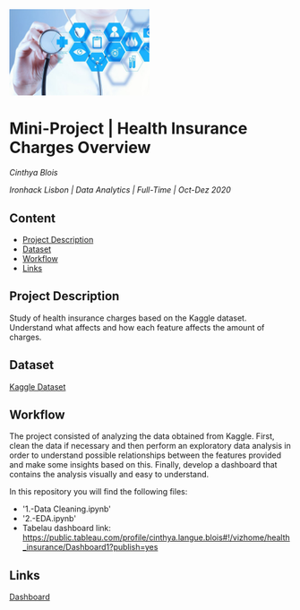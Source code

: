 <img src="insurance.jpg" alt="Diamonds" width="250"/>

# Mini-Project | Health Insurance Charges Overview
*Cinthya Blois*

*Ironhack Lisbon | Data Analytics | Full-Time | Oct-Dez 2020*

## Content
- [Project Description](#project-description)
- [Dataset](#dataset)
- [Workflow](#workflow)
- [Links](#links)

<a name="project-description"></a>

## Project Description

Study of health insurance charges based on the Kaggle dataset. Understand what affects and how each feature affects the amount of charges.

<a name="dataset"></a>

## Dataset

[Kaggle Dataset](https://www.kaggle.com/annetxu/health-insurance-cost-prediction )


<a name="workflow"></a>

## Workflow

The project consisted of analyzing the data obtained from Kaggle. First, clean the data if necessary and then perform an exploratory data analysis in order to understand possible relationships between the features provided and make some insights based on this. Finally, develop a dashboard that contains the analysis visually and easy to understand.

In this repository you will find the following files:

- '1.-Data Cleaning.ipynb'
- '2.-EDA.ipynb'
- Tabelau dashboard link: https://public.tableau.com/profile/cinthya.langue.blois#!/vizhome/health_insurance/Dashboard1?publish=yes

## Links

[Dashboard](https://public.tableau.com/profile/cinthya.langue.blois#!/vizhome/health_insurance/Dashboard1)